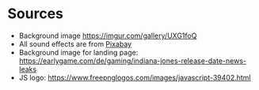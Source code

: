 # Sources

- Background image <https://imgur.com/gallery/UXG1foQ>
- All sound effects are from [Pixabay](https://pixabay.com/)
- Background image for landing page: <https://earlygame.com/de/gaming/indiana-jones-release-date-news-leaks>
- JS logo: <https://www.freepnglogos.com/images/javascript-39402.html>

